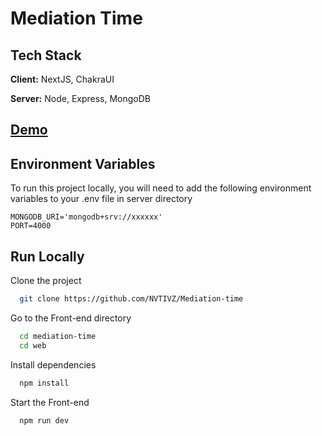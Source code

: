 
# Mediation Time




## Tech Stack

**Client:** NextJS, ChakraUI

**Server:** Node, Express, MongoDB


## [Demo](https://mediation-time.netlify.app/)




## Environment Variables

To run this project locally, you will need to add the following environment variables to your .env file in server directory
```
MONGODB_URI='mongodb+srv://xxxxxx'
PORT=4000
```

## Run Locally

Clone the project

```bash
  git clone https://github.com/NVTIVZ/Mediation-time
```

Go to the Front-end directory

```bash
  cd mediation-time
  cd web
```

Install dependencies

```bash
  npm install
```

Start the Front-end

```bash
  npm run dev
```

